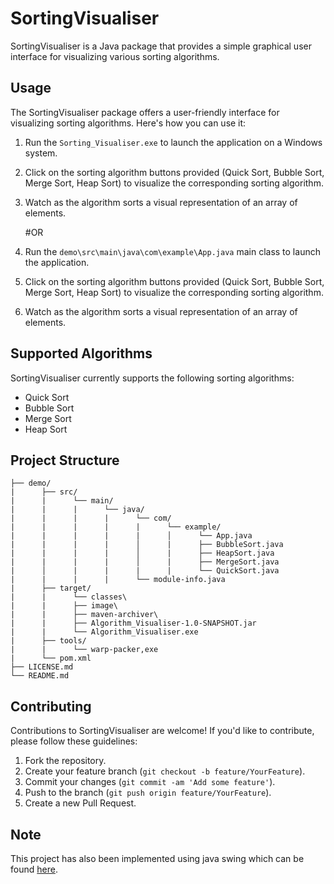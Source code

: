 # SortingVisualiser

SortingVisualiser is a Java package that provides a simple graphical user interface for visualizing various sorting algorithms.

## Usage

The SortingVisualiser package offers a user-friendly interface for visualizing sorting algorithms. Here's how you can use it:

1. Run the `Sorting_Visualiser.exe` to launch the application on a Windows system.
2. Click on the sorting algorithm buttons provided (Quick Sort, Bubble Sort, Merge Sort, Heap Sort) to visualize the corresponding sorting algorithm.
3. Watch as the algorithm sorts a visual representation of an array of elements.

   #OR
1. Run the `demo\src\main\java\com\example\App.java` main class to launch the application.
2. Click on the sorting algorithm buttons provided (Quick Sort, Bubble Sort, Merge Sort, Heap Sort) to visualize the corresponding sorting algorithm.
3. Watch as the algorithm sorts a visual representation of an array of elements.

## Supported Algorithms

SortingVisualiser currently supports the following sorting algorithms:

- Quick Sort
- Bubble Sort
- Merge Sort
- Heap Sort

## Project Structure
```
├── demo/
|      ├── src/
|      |      └── main/
|      |      |      └── java/
|      |      |      |      └── com/
|      |      |      |      |      └── example/
|      |      |      |      |      │      └── App.java
|      |      |      |      │      |      ├── BubbleSort.java
|      |      |      |      │      |      ├── HeapSort.java
|      |      |      |      │      |      ├── MergeSort.java
|      │      |      |      |      |      └── QuickSort.java
|      |      |      |      └── module-info.java
|      ├── target/
|      |      └── classes\
|      |      ├── image\
|      |      ├── maven-archiver\
|      |      ├── Algorithm_Visualiser-1.0-SNAPSHOT.jar
|      |      └── Algorithm_Visualiser.exe
|      ├── tools/
|      |      └── warp-packer,exe
|      └── pom.xml
├── LICENSE.md
└── README.md
```


## Contributing

Contributions to SortingVisualiser are welcome! If you'd like to contribute, please follow these guidelines:

1. Fork the repository.
2. Create your feature branch (`git checkout -b feature/YourFeature`).
3. Commit your changes (`git commit -am 'Add some feature'`).
4. Push to the branch (`git push origin feature/YourFeature`).
5. Create a new Pull Request.

## Note
This project has also been implemented using java swing which can be found [here](https://github.com/KunalPatankar2002/Algorithm_Visualiser_Swing).
